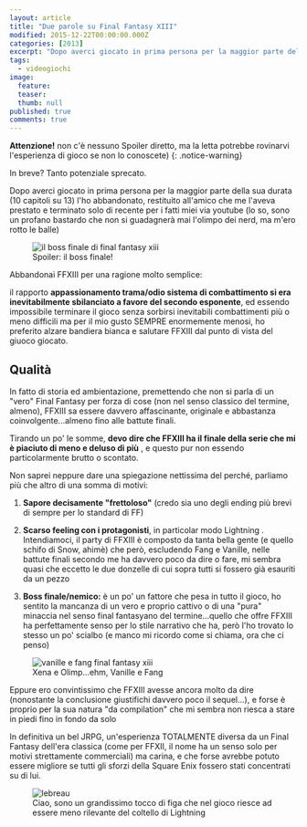 ```yaml
---
layout: article
title: "Due parole su Final Fantasy XIII"
modified: 2015-12-22T00:00:00.000Z
categories: [2013]
excerpt: "Dopo averci giocato in prima persona per la maggior parte della sua durata (10 capitoli su 13) l'ho abbandonato..."
tags: 
  - videogiochi
image: 
  feature: 
  teaser: 
  thumb: null
published: true
comments: true
---
```


**Attenzione!** non c'è nessuno Spoiler diretto, ma la letta potrebbe rovinarvi l'esperienza di gioco se non lo conoscete) 
{: .notice-warning}

In breve? Tanto potenziale sprecato. 

Dopo averci giocato in prima persona per la maggior parte della sua durata (10 capitoli su 13) l'ho abbandonato, restituito all'amico che me l'aveva prestato e terminato solo di recente per i fatti miei via youtube (lo so, sono un profano bastardo che non si guadagnerà mai l'olimpo dei nerd, ma m'ero rotto le balle)

<figure>
	<img src="http://luniversovibra.altervista.org/wp-content/uploads/2014/01/nazi-youth-pope-ratzinger.jpg" alt="il boss finale di final fantasy xiii">
	<figcaption>Spoiler: il boss finale!</figcaption>
</figure>

Abbandonai FFXIII per una ragione molto semplice: 

il rapporto **appassionamento trama/odio sistema di combattimento si era inevitabilmente sbilanciato a favore del secondo esponente**, ed essendo impossibile terminare il gioco senza sorbirsi inevitabili combattimenti più o meno difficili ma per il mio gusto SEMPRE enormemente menosi, ho preferito alzare bandiera bianca e salutare FFXIII dal punto di vista del giuoco giocato.

## Qualità

In fatto di storia ed ambientazione, premettendo che non si parla di un "vero" Final Fantasy per forza di cose (non nel senso classico del termine, almeno), FFXIII sa essere davvero affascinante, originale e abbastanza coinvolgente...almeno fino alle battute finali.

Tirando un po' le somme, **devo dire che FFXIII ha il finale della serie che mi è piaciuto di meno e deluso di più** , e questo pur non essendo particolarmente brutto o scontato.

Non saprei neppure dare una spiegazione nettissima del perché, parliamo più che altro di una somma di motivi:

1. **Sapore decisamente "frettoloso"** (credo sia uno degli ending più brevi di sempre per lo standard di FF)

2. **Scarso feeling con i protagonisti**, in particolar modo Lightning . Intendiamoci, il party di FFXIII è composto da tanta bella gente (e quello schifo di Snow, ahimè) che però, escludendo Fang e Vanille, nelle battute finali secondo me ha davvero poco da dire o fare, mi sembra quasi che eccetto le due donzelle di cui sopra tutti si fossero già esauriti da un pezzo  

3. **Boss finale/nemico:** è un po' un fattore che pesa in tutto il gioco, ho sentito la mancanza di un vero e proprio cattivo o di una "pura" minaccia nel senso final fantasyano del termine...quello che offre FFXIII ha perfettamente senso per lo stile narrativo che ha, però l'ho trovato lo stesso un po' scialbo (e manco mi ricordo come si chiama, ora che ci penso)

<figure>
	<img src="http://gay-nerds.com/site/wp-content/uploads/2010/08/Fang_Vanille_Guard-600x337.jpg" alt="vanille e fang final fantasy xiii">
	<figcaption>Xena e Olimp...ehm, Vanille e Fang</figcaption>
</figure>

Eppure ero convintissimo che FFXIII avesse ancora molto da dire (nonostante la conclusione giustifichi davvero poco il sequel...), e forse è proprio per la sua natura "da compilation" che mi sembra non riesca a stare in piedi fino in fondo da solo

In definitiva un bel JRPG, un'esperienza TOTALMENTE diversa da un Final Fantasy dell'era classica (come per FFXII, il nome ha un senso solo per motivi strettamente commerciali) ma carina, e che forse avrebbe potuto essere migliore se tutti gli sforzi della Square Enix fossero stati concentrati su di lui.

<figure>
	<img src="http://www.cosplayisland.co.uk/files/costumes/992/19746/483fa33d.jpg" alt="lebreau">
	<figcaption>Ciao, sono un grandissimo tocco di figa che nel gioco riesce ad essere meno rilevante del coltello di Lightning</figcaption>
</figure>

